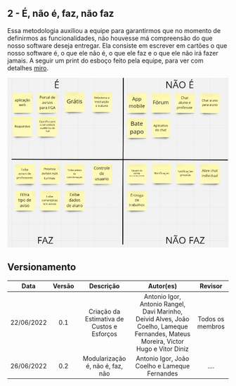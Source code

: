 ## 2 - É, não é, faz, não faz

Essa metodologia auxiliou a equipe para garantirmos que no momento de definirmos as funcionalidades, não houvesse má compreensão do que nosso software deseja entregar. Ela consiste em escrever em cartões o que nosso software é, o que ele não é, o que ele faz e o que ele não irá fazer jamais. A seguir um print do esboço feito pela equipe, para ver com detalhes [miro](https://miro.com/app/board/uXjVOrXcOYI=/?share_link_id=260970383105).

![Faz nao faz](../../assets/img/faz_naofaz.png)

## Versionamento

| Data       | Versão |  Descrição                                  | Autor(es)        | Revisor          |
|:----------:|:------:| :------------------------------------------:| :--------------: | :-------------:  |
| 22/06/2022 | 0.1    | Criação da Estimativa de Custos e Esforços  | Antonio Igor, Antonio Rangel, Davi Marinho, Deivid Alves, João Coelho, Lameque Fernandes, Mateus Moreira, Victor Hugo e Vitor Diniz | Todos os membros |
| 26/06/2022 | 0.2    | Modularização é, não é, faz, não | Antonio Igor, João Coelho e Lameque Fernandes | .... |
